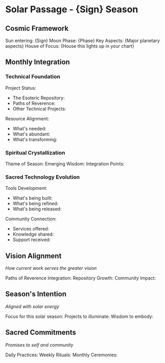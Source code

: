 # Solar Passage - {Sign} Season

## Cosmic Framework
Sun entering: {Sign}
Moon Phase: {Phase}
Key Aspects: {Major planetary aspects}
House of Focus: {House this lights up in your chart}

## Monthly Integration

### Technical Foundation
Project Status:
- The Esoteric Repository:
- Paths of Reverence:
- Other Technical Projects:

Resource Alignment:
- What's needed:
- What's abundant:
- What's transforming:

### Spiritual Crystallization
Theme of Season:
Emerging Wisdom:
Integration Points:

### Sacred Technology Evolution
Tools Development:
- What's being built:
- What's being refined:
- What's being released:

Community Connection:
- Services offered:
- Knowledge shared:
- Support received:

## Vision Alignment
*How current work serves the greater vision*

Paths of Reverence Integration:
Repository Growth:
Community Impact:

## Season's Intention
*Aligned with solar energy*

Focus for this solar season:
Projects to illuminate:
Wisdom to embody:

## Sacred Commitments
*Promises to self and community*

Daily Practices:
Weekly Rituals:
Monthly Ceremonies:
